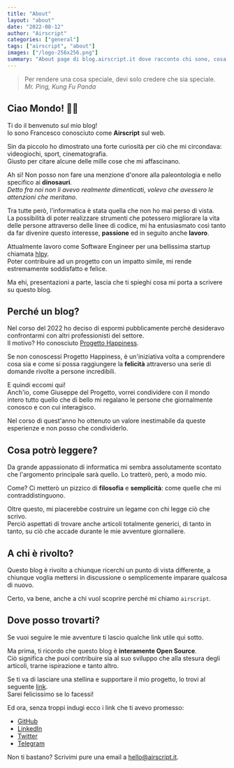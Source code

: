 ```yaml
---
title: "About"
layout: "about"
date: "2022-08-12"
author: "Airscript"
categories: ["general"]
tags: ["airscript", "about"]
images: ["/logo-256x256.png"]
summary: "About page di blog.airscript.it dove racconto chi sono, cosa faccio e gli obiettivi del blog."
---
```

> Per rendere una cosa speciale, devi solo credere che sia speciale.  
> *Mr. Ping, Kung Fu Panda*

## Ciao Mondo! 👋🏻
Ti do il benvenuto sul mio blog!  
Io sono Francesco conosciuto come **Airscript** sul web.  

Sin da piccolo ho dimostrato una forte curiosità per ciò che mi circondava: 
videogiochi, sport, cinematografia.  
Giusto per citare alcune delle mille cose che mi affascinano.  

Ah sì! Non posso non fare una menzione d'onore alla paleontologia e nello 
specifico ai **dinosauri**.  
*Detto fra noi non li avevo realmente dimenticati, volevo che avessero le attenzioni che 
meritano*.

Tra tutte però, l'informatica è stata quella che non ho mai perso di vista.  
La possibilità di poter realizzare strumenti che potessero migliorare la vita 
delle persone attraverso delle linee di codice, mi ha entusiasmato così tanto 
da far divenire questo interesse, **passione** ed in seguito anche **lavoro**.  

Attualmente lavoro come Software Engineer per una bellissima startup 
chiamata [hlpy](https://hlpy.co).  
Poter contribuire ad un progetto con un impatto simile, mi rende estremamente soddisfatto e felice.  

Ma ehi, presentazioni a parte, lascia che ti spieghi cosa mi porta a scrivere su questo blog.  

## Perché un blog?
Nel corso del 2022 ho deciso di espormi pubblicamente perché desideravo 
confrontarmi con altri professionisti del settore.  
Il motivo? Ho conosciuto [Progetto Happiness](https://progettohappiness.com/il-progetto/).  

Se non conoscessi Progetto Happiness, è un'iniziativa volta a comprendere 
cosa sia e come si possa raggiungere la **felicità** attraverso una serie 
di domande rivolte a persone incredibili.  

E quindi eccomi qui!  
Anch'io, come Giuseppe del Progetto, vorrei condividere con il mondo intero 
tutto quello che di bello mi regalano le persone che giornalmente conosco e 
con cui interagisco.  

Nel corso di quest'anno ho ottenuto un valore inestimabile da queste 
esperienze e non posso che condividerlo.  

## Cosa potrò leggere?
Da grande appassionato di informatica mi sembra assolutamente scontato che 
l'argomento principale sarà quello. Lo tratterò, però, a modo mio.  

Come? Ci metterò un pizzico di **filosofia** e **semplicità**: come quelle che mi contraddistinguono.  

Oltre questo, mi piacerebbe costruire un legame con chi legge ciò che scrivo.  
Perciò aspettati di trovare anche articoli totalmente generici, di tanto in 
tanto, su ciò che accade durante le mie avventure giornaliere.  

## A chi è rivolto?
Questo blog è rivolto a chiunque ricerchi un punto di vista differente, a 
chiunque voglia mettersi in discussione o semplicemente imparare qualcosa di nuovo.  

Certo, va bene, anche a chi vuol scoprire perché mi chiamo `airscript`.  

## Dove posso trovarti?
Se vuoi seguire le mie avventure ti lascio qualche link utile qui sotto.  

Ma prima, ti ricordo che questo blog è **interamente Open Source**.  
Ciò significa che puoi contribuire sia al suo sviluppo che alla stesura degli 
articoli, trarne ispirazione e tanto altro.  

Se ti va di lasciare una stellina e supportare il mio progetto, lo trovi al 
seguente [link](https://github.com/Airscripts/blog.airscript.it).  
Sarei felicissimo se lo facessi!

Ed ora, senza troppi indugi ecco i link che ti avevo promesso:  
- [GitHub](https://github.com/Airscripts)
- [LinkedIn](https://www.linkedin.com/in/airscript/)
- [Twitter](https://twitter.com/airscript)
- [Telegram](https://t.me/airscript)

Non ti bastano? Scrivimi pure una email a hello@airscript.it.
